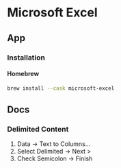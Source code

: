 # Microsoft Excel

## App

### Installation

#### Homebrew

```sh
brew install --cask microsoft-excel
```

## Docs

### Delimited Content

1. Data -> Text to Columns...
2. Select Delimited -> Next >
3. Check Semicolon -> Finish
